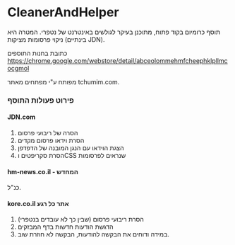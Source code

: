 # CleanerAndHelper


תוסף כרומיום בקוד פתוח, מתוכנן בעיקר לגולשים באינטרנט של נטפרי.
המטרה היא ניקוי פרסומות מציקות (בינתיים JDN).

כתובת בחנות התוספים
https://chrome.google.com/webstore/detail/abceolommehmfcheephklpllmcocgmol

מפותח ע"י מפתחים מאתר tchumim.com.

### פירוט פעולות התוסף

#### JDN.com

1. הסרה של ריבועי פרסום
2. הסרת וידאו פרסום מקדים 
3. הצגת הוידאו עם הנגן המובנה של הדפדפן
4. הסרת סקריפטים וCSS שנראים לפרסומות

#### hm-news.co.il - המחדש

כנ"ל.

#### kore.co.il אתר כל רגע

1. הסרת ריבועי פרסום (שבין כך לא עובדים בנטפרי)
2. הדגשת הודעות חדשות בדף המבזקים
3. במידה ודוחים את הבקשה להודעות, הבקשה לא חוזרת שוב.




